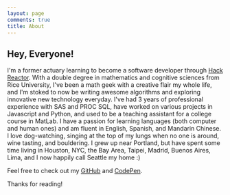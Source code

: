 ```yaml
---
layout: page
comments: true
title: About
---
```


## Hey, Everyone!

I'm a former actuary learning to become a software developer through [Hack Reactor](http://www.hackreactor.com/). With a double degree in mathematics and cognitive sciences from Rice University, I've been a math geek with a creative flair my whole life, and I'm stoked to now be writing awesome algorithms and exploring innovative new technology everyday. I've had 3 years of professional experience with SAS and PROC SQL, have worked on various projects in Javascript and Python, and used to be a teaching assistant for a college course in MatLab. I have a passion for learning languages (both computer and human ones) and am fluent in English, Spanish, and Mandarin Chinese. I love dog-watching, singing at the top of my lungs when no one is around, wine tasting, and bouldering. I grew up near Portland, but have spent some time living in Houston, NYC, the Bay Area, Taipei, Madrid, Buenos Aires, Lima, and I now happily call Seattle my home :)

Feel free to check out my [GitHub](https://github.com/LiuJoyceC) and [CodePen](http://codepen.io/LiuJoyceC).

Thanks for reading!
